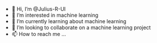 - 👋 Hi, I’m @Julius-R-UI
- 👀 I’m interested in machine learning
- 🌱 I’m currently learning about machine learning
- 💞️ I’m looking to collaborate on a machine learning project
- 📫 How to reach me ...

<!---
Julius-R-UI/Julius-R-UI is a ✨ special ✨ repository because its `README.md` (this file) appears on your GitHub profile.
You can click the Preview link to take a look at your changes.
--->
